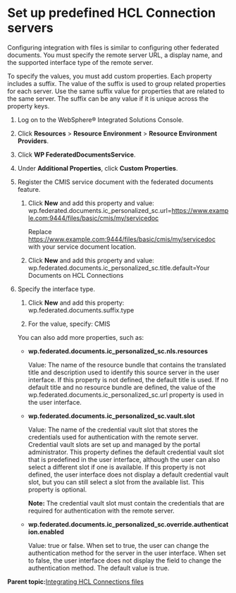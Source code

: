 # Set up predefined HCL Connection servers 

Configuring integration with files is similar to configuring other federated documents. You must specify the remote server URL, a display name, and the supported interface type of the remote server.

To specify the values, you must add custom properties. Each property includes a suffix. The value of the suffix is used to group related properties for each server. Use the same suffix value for properties that are related to the same server. The suffix can be any value if it is unique across the property keys.

1.  Log on to the WebSphere® Integrated Solutions Console.

2.  Click **Resources** \> **Resource Environment** \> **Resource Environment Providers**.

3.  Click **WP FederatedDocumentsService**.

4.  Under **Additional Properties**, click **Custom Properties**.

5.  Register the CMIS service document with the federated documents feature.

    1.  Click **New** and add this property and value: wp.federated.documents.ic\_personalized\_sc.url=https://www.example.com:9444/files/basic/cmis/my/servicedoc

        Replace https://www.example.com:9444/files/basic/cmis/my/servicedoc with your service document location.

    2.  Click **New** and add this property and value: wp.federated.documents.ic\_personalized\_sc.title.default=Your Documents on HCL Connections

6.  Specify the interface type.

    1.  Click **New** and add this property: wp.federated.documents.suffix.type

    2.  For the value, specify: CMIS

    You can also add more properties, such as:

    -   **wp.federated.documents.ic\_personalized\_sc.nls.resources**

        Value: The name of the resource bundle that contains the translated title and description used to identify this source server in the user interface. If this property is not defined, the default title is used. If no default title and no resource bundle are defined, the value of the wp.federated.documents.ic\_personalized\_sc.url property is used in the user interface.

    -   **wp.federated.documents.ic\_personalized\_sc.vault.slot**

        Value: The name of the credential vault slot that stores the credentials used for authentication with the remote server. Credential vault slots are set up and managed by the portal administrator. This property defines the default credential vault slot that is predefined in the user interface, although the user can also select a different slot if one is available. If this property is not defined, the user interface does not display a default credential vault slot, but you can still select a slot from the available list. This property is optional.

        **Note:** The credential vault slot must contain the credentials that are required for authentication with the remote server.

    -   **wp.federated.documents.ic\_personalized\_sc.override.authentication.enabled**

        Value: true or false. When set to true, the user can change the authentication method for the server in the user interface. When set to false, the user interface does not display the field to change the authentication method. The default value is true.


**Parent topic:**[Integrating HCL Connections files ](../collab/i_coll_t_enable_lcfiles.md)

